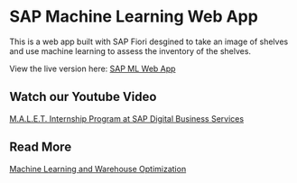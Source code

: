 # SAP Machine Learning Web App

This is a web app built with SAP Fiori desgined to take an image of shelves and use machine learning to assess the inventory of the shelves. 

View the live version here: [SAP ML Web App](https://maletmlshelfui-facf86036c.dispatcher.hana.ondemand.com/?hc_reset)

## Watch our Youtube Video
[M.A.L.E.T. Internship Program at SAP Digital Business Services](https://www.youtube.com/watch?v=VEMFB5w0cXY)

## Read More
[Machine Learning and Warehouse Optimization](http://www.ctoverton.com/projects/2018/7/29/machine-learning-and-warehouse-optimization)
